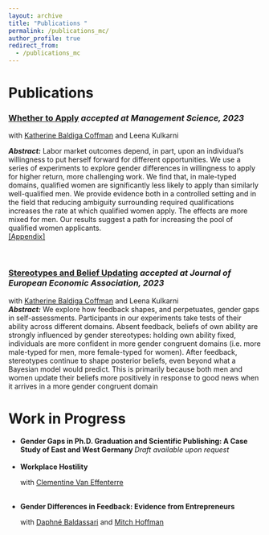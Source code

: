 ```yaml
---
layout: archive
title: "Publications "
permalink: /publications_mc/
author_profile: true
redirect_from:
  - /publications_mc
---
```



# Publications

### [Whether to Apply](http://manuelacollis.github.io/files/2023_02_Whether_to_Apply.pdf) <i> accepted at Management Science, 2023 </i> <br>

with [Katherine Baldiga Coffman](https://sites.google.com/site/kbaldigacoffman/) and Leena Kulkarni <br>

<b><i>Abstract:</i></b> Labor market outcomes depend, in part, upon an individual’s willingness to put herself forward for different opportunities. We use a series of experiments to explore gender differences in willingness to apply for higher return, more challenging work. We find that, in male-typed domains, qualified women are significantly less likely to apply than similarly well-qualified men. We provide evidence both in a controlled setting and in the field that reducing ambiguity surrounding required qualifications increases the rate at which qualified women apply. The effects are more mixed for men. Our results suggest a path for increasing the pool of qualified women applicants.
<br>
[[Appendix]](http://manuelacollis.github.io/files/2023_02_Whether_to_Apply_appendix.pdf)

<br>

### [Stereotypes and Belief Updating](http://manuelacollis.github.io/files/2021_01_Stereotypes_and_Belief_Updating.pdf) <i> accepted at Journal of European Economic Association, 2023 </i> <br>
with [Katherine Baldiga Coffman](https://sites.google.com/site/kbaldigacoffman/) and Leena Kulkarni <br>
<b><i>Abstract:</i></b> We explore how feedback shapes, and perpetuates, gender gaps in self-assessments. Participants 
in our experiments take tests of their ability across different domains. Absent feedback, beliefs of own 
ability are strongly influenced by gender stereotypes: holding own ability fixed, individuals are more 
confident in more gender congruent domains (i.e. more male-typed for men, more female-typed for 
women). After feedback, stereotypes continue to shape posterior beliefs, even beyond what a Bayesian 
model would predict. This is primarily because both men and women update their beliefs more positively 
in response to good news when it arrives in a more gender congruent domain



# Work in Progress


<ul>
  <li><b>Gender Gaps in Ph.D. Graduation and Scientific Publishing: A Case Study of East and West Germany </b>
 <i>Draft available upon request</i></li> <br>
  <li><b> Workplace Hostility </b> <br>

with [Clementine Van Effenterre](https://sites.google.com/site/vaneffenterreclementine/home)
</li> <br>
  <li><b>Gender Differences in Feedback: Evidence from Entrepreneurs</b> <br>
 
with [Daphné Baldassari](https://www.daphnebaldassari.com/) and [Mitch Hoffman](https://sites.google.com/site/mhoffman2)</li>
</ul>